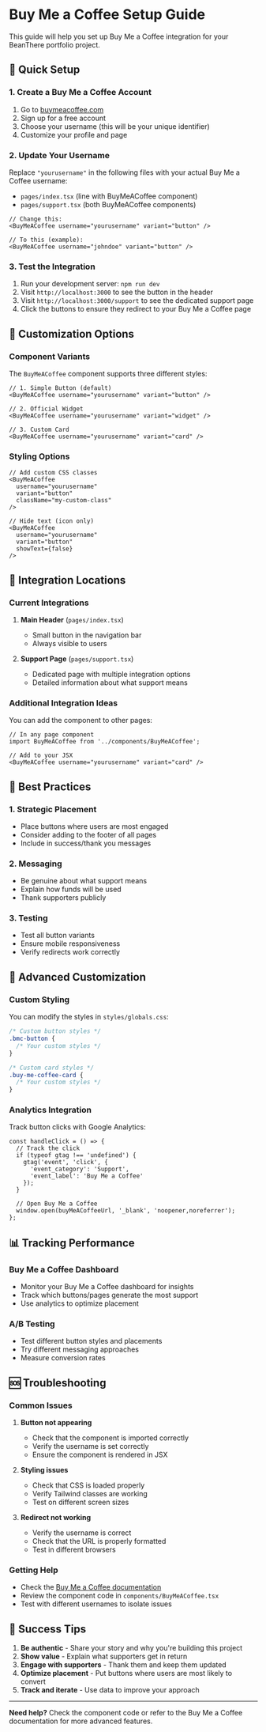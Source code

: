 # Buy Me a Coffee Setup Guide

This guide will help you set up Buy Me a Coffee integration for your BeanThere portfolio project.

## 🚀 Quick Setup

### 1. Create a Buy Me a Coffee Account

1. Go to [buymeacoffee.com](https://www.buymeacoffee.com)
2. Sign up for a free account
3. Choose your username (this will be your unique identifier)
4. Customize your profile and page

### 2. Update Your Username

Replace `"yourusername"` in the following files with your actual Buy Me a Coffee username:

- `pages/index.tsx` (line with BuyMeACoffee component)
- `pages/support.tsx` (both BuyMeACoffee components)

```tsx
// Change this:
<BuyMeACoffee username="yourusername" variant="button" />

// To this (example):
<BuyMeACoffee username="johndoe" variant="button" />
```

### 3. Test the Integration

1. Run your development server: `npm run dev`
2. Visit `http://localhost:3000` to see the button in the header
3. Visit `http://localhost:3000/support` to see the dedicated support page
4. Click the buttons to ensure they redirect to your Buy Me a Coffee page

## 🎨 Customization Options

### Component Variants

The `BuyMeACoffee` component supports three different styles:

```tsx
// 1. Simple Button (default)
<BuyMeACoffee username="yourusername" variant="button" />

// 2. Official Widget
<BuyMeACoffee username="yourusername" variant="widget" />

// 3. Custom Card
<BuyMeACoffee username="yourusername" variant="card" />
```

### Styling Options

```tsx
// Add custom CSS classes
<BuyMeACoffee 
  username="yourusername" 
  variant="button" 
  className="my-custom-class" 
/>

// Hide text (icon only)
<BuyMeACoffee 
  username="yourusername" 
  variant="button" 
  showText={false} 
/>
```

## 📍 Integration Locations

### Current Integrations

1. **Main Header** (`pages/index.tsx`)
   - Small button in the navigation bar
   - Always visible to users

2. **Support Page** (`pages/support.tsx`)
   - Dedicated page with multiple integration options
   - Detailed information about what support means

### Additional Integration Ideas

You can add the component to other pages:

```tsx
// In any page component
import BuyMeACoffee from '../components/BuyMeACoffee';

// Add to your JSX
<BuyMeACoffee username="yourusername" variant="card" />
```

## 🎯 Best Practices

### 1. Strategic Placement
- Place buttons where users are most engaged
- Consider adding to the footer of all pages
- Include in success/thank you messages

### 2. Messaging
- Be genuine about what support means
- Explain how funds will be used
- Thank supporters publicly

### 3. Testing
- Test all button variants
- Ensure mobile responsiveness
- Verify redirects work correctly

## 🔧 Advanced Customization

### Custom Styling

You can modify the styles in `styles/globals.css`:

```css
/* Custom button styles */
.bmc-button {
  /* Your custom styles */
}

/* Custom card styles */
.buy-me-coffee-card {
  /* Your custom styles */
}
```

### Analytics Integration

Track button clicks with Google Analytics:

```tsx
const handleClick = () => {
  // Track the click
  if (typeof gtag !== 'undefined') {
    gtag('event', 'click', {
      'event_category': 'Support',
      'event_label': 'Buy Me a Coffee'
    });
  }
  
  // Open Buy Me a Coffee
  window.open(buyMeACoffeeUrl, '_blank', 'noopener,noreferrer');
};
```

## 📊 Tracking Performance

### Buy Me a Coffee Dashboard
- Monitor your Buy Me a Coffee dashboard for insights
- Track which buttons/pages generate the most support
- Use analytics to optimize placement

### A/B Testing
- Test different button styles and placements
- Try different messaging approaches
- Measure conversion rates

## 🆘 Troubleshooting

### Common Issues

1. **Button not appearing**
   - Check that the component is imported correctly
   - Verify the username is set correctly
   - Ensure the component is rendered in JSX

2. **Styling issues**
   - Check that CSS is loaded properly
   - Verify Tailwind classes are working
   - Test on different screen sizes

3. **Redirect not working**
   - Verify the username is correct
   - Check that the URL is properly formatted
   - Test in different browsers

### Getting Help

- Check the [Buy Me a Coffee documentation](https://www.buymeacoffee.com/help)
- Review the component code in `components/BuyMeACoffee.tsx`
- Test with different usernames to isolate issues

## 🎉 Success Tips

1. **Be authentic** - Share your story and why you're building this project
2. **Show value** - Explain what supporters get in return
3. **Engage with supporters** - Thank them and keep them updated
4. **Optimize placement** - Put buttons where users are most likely to convert
5. **Track and iterate** - Use data to improve your approach

---

**Need help?** Check the component code or refer to the Buy Me a Coffee documentation for more advanced features. 
